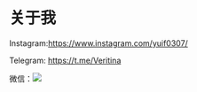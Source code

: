 # 关于我

Instagram:https://www.instagram.com/yuif0307/

Telegram: https://t.me/Veritina

微信：![](https://raw.githubusercontent.com/yuif37/photos/master/20190121150330.jpg)